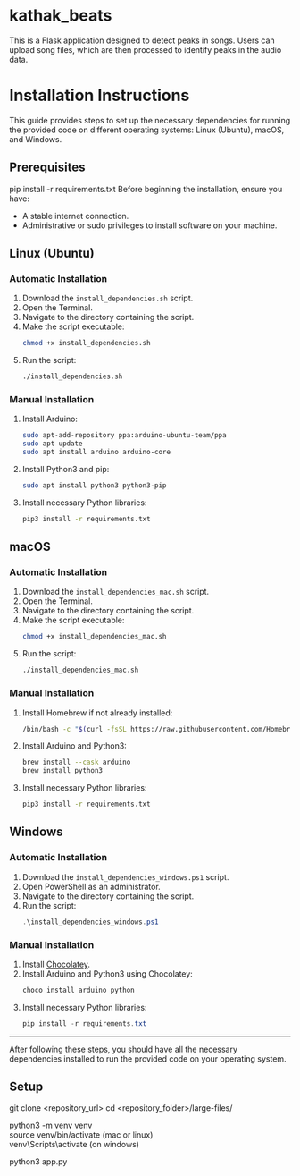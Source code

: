# kathak_beats
This is a Flask application designed to detect peaks in songs. Users can upload song files, which are then processed to identify peaks in the audio data.  

# Installation Instructions

This guide provides steps to set up the necessary dependencies for running the provided code on different operating systems: Linux (Ubuntu), macOS, and Windows.

## Prerequisites
pip install -r requirements.txt 
Before beginning the installation, ensure you have:

- A stable internet connection.
- Administrative or sudo privileges to install software on your machine.

## Linux (Ubuntu)

### Automatic Installation

1. Download the `install_dependencies.sh` script.
2. Open the Terminal.
3. Navigate to the directory containing the script.
4. Make the script executable:
   ```bash
   chmod +x install_dependencies.sh
   ```
5. Run the script:
   ```bash
   ./install_dependencies.sh
   ```

### Manual Installation

1. Install Arduino:
   ```bash
   sudo apt-add-repository ppa:arduino-ubuntu-team/ppa
   sudo apt update
   sudo apt install arduino arduino-core
   ```
2. Install Python3 and pip:
   ```bash
   sudo apt install python3 python3-pip
   ```
3. Install necessary Python libraries:
   ```bash
   pip3 install -r requirements.txt
   ```

## macOS

### Automatic Installation

1. Download the `install_dependencies_mac.sh` script.
2. Open the Terminal.
3. Navigate to the directory containing the script.
4. Make the script executable:
   ```bash
   chmod +x install_dependencies_mac.sh
   ```
5. Run the script:
   ```bash
   ./install_dependencies_mac.sh
   ```

### Manual Installation

1. Install Homebrew if not already installed:
   ```bash
   /bin/bash -c "$(curl -fsSL https://raw.githubusercontent.com/Homebrew/install/HEAD/install.sh)"
   ```
2. Install Arduino and Python3:
   ```bash
   brew install --cask arduino
   brew install python3
   ```
3. Install necessary Python libraries:
   ```bash
   pip3 install -r requirements.txt
   ```

## Windows

### Automatic Installation

1. Download the `install_dependencies_windows.ps1` script.
2. Open PowerShell as an administrator.
3. Navigate to the directory containing the script.
4. Run the script:
   ```powershell -ExecutionPolicy Bypass -File .\install_dependencies_windows.ps1
   .\install_dependencies_windows.ps1
   ```

### Manual Installation

1. Install [Chocolatey](https://chocolatey.org/install).
2. Install Arduino and Python3 using Chocolatey:
   ```powershell
   choco install arduino python
   ```
3. Install necessary Python libraries:
   ```powershell
   pip install -r requirements.txt
   ```

---

After following these steps, you should have all the necessary dependencies installed to run the provided code on your operating system.

## Setup
git clone <repository_url>
cd <repository_folder>/large-files/

python3 -m venv venv  
source venv/bin/activate (mac or linux)  
venv\Scripts\activate (on windows)  

python3 app.py

